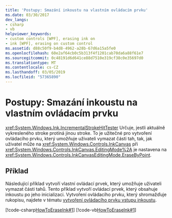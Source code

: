 ```yaml
---
title: 'Postupy: Smazání inkoustu na vlastním ovládacím prvku'
ms.date: 03/30/2017
dev_langs:
- csharp
- vb
helpviewer_keywords:
- custom controls [WPF], erasing ink on
- ink [WPF], erasing on custom control
ms.assetid: d88c50f9-b4d8-4962-a28b-67d6a15a5fe0
ms.openlocfilehash: 60e2af64cb0c5b313f4f1201cab70da6a88f61e7
ms.sourcegitcommit: 0c48191d6d641ce88d7510e319cf38c0e35697d0
ms.translationtype: MT
ms.contentlocale: cs-CZ
ms.lasthandoff: 03/05/2019
ms.locfileid: "57365890"
---
```

# <a name="how-to-erase-ink-on-a-custom-control"></a>Postupy: Smazání inkoustu na vlastním ovládacím prvku
<xref:System.Windows.Ink.IncrementalStrokeHitTester> Určuje, jestli aktuálně vykresleného stroke protíná jinou stroke.  To je užitečné pro vytvoření ovládacího prvku, který umožňuje uživateli vymazat části tah, tak, jak uživatel může na <xref:System.Windows.Controls.InkCanvas> při <xref:System.Windows.Controls.InkCanvas.EditingMode%2A> je nastavena na <xref:System.Windows.Controls.InkCanvasEditingMode.EraseByPoint>.  
  
## <a name="example"></a>Příklad  
 Následující příklad vytvoří vlastní ovládací prvek, který umožňuje uživateli vymazat části tahů.  Tento příklad vytvoří ovládací prvek, který obsahuje inkoustu po jeho inicializaci.  Vytvoření ovládacího prvku, který shromažďuje rukopisu, najdete v tématu [vytvoření ovládacího prvku vstupu inkoustu](creating-an-ink-input-control.md).  
  
 [!code-csharp[HowToEraseInk#1](~/samples/snippets/csharp/VS_Snippets_Wpf/HowToEraseInk/CSharp/InkEraser.cs#1)]
 [!code-vb[HowToEraseInk#1](~/samples/snippets/visualbasic/VS_Snippets_Wpf/HowToEraseInk/VisualBasic/InkEraser.vb#1)]
